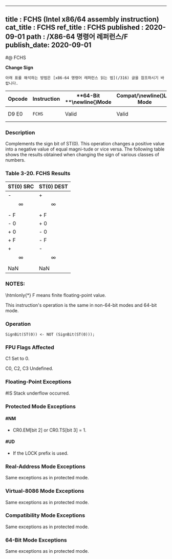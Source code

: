 ----------------------------
title : FCHS (Intel x86/64 assembly instruction)
cat_title : FCHS
ref_title : FCHS
published : 2020-09-01
path : /X86-64 명령어 레퍼런스/F
publish_date: 2020-09-01
----------------------------


#@ FCHS

**Change Sign**

```lec-info
아래 표를 해석하는 방법은 [x86-64 명령어 레퍼런스 읽는 법](/316) 글을 참조하시기 바랍니다.
```

|**Opcode**|**Instruction**|**64-Bit **\newline{}**Mode**|**Compat/**\newline{}**Leg Mode**|**Description**|
|----------|---------------|-----------------------------|---------------------------------|---------------|
|D9 E0|`FCHS` |Valid|Valid|Complements sign of ST(0).|
### Description


Complements the sign bit of ST(0). This operation changes a positive value into a negative value of equal magni-tude or vice versa. The following table shows the results obtained when changing the sign of various classes of numbers.

### Table 3-20.  FCHS Results


|**ST(0) SRC**|**ST(0) DEST**|
|-------------|--------------|
|- $$\infty$$|+ $$\infty$$|
|- F|+ F|
|- 0|+ 0|
|+ 0|- 0|
|+ F|- F|
|+ $$\infty$$|- $$\infty$$|
|NaN|NaN |
###  NOTES:


\htmlonly{*} F means finite floating-point value.

This instruction's operation is the same in non-64-bit modes and 64-bit mode.


### Operation

```info-verb
SignBit(ST(0)) <- NOT (SignBit(ST(0)));
```
### FPU Flags Affected


C1 Set to 0.

C0, C2, C3  Undefined.

### Floating-Point Exceptions


#IS Stack underflow occurred.


### Protected Mode Exceptions

#### #NM
* CR0.EM[bit 2] or CR0.TS[bit 3] = 1.

#### #UD
* If the LOCK prefix is used.

### Real-Address Mode Exceptions



Same exceptions as in protected mode.


### Virtual-8086 Mode Exceptions



Same exceptions as in protected mode.


### Compatibility Mode Exceptions



Same exceptions as in protected mode.


### 64-Bit Mode Exceptions



Same exceptions as in protected mode.

